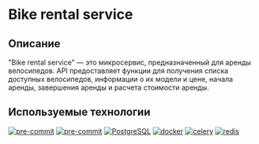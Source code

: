 # Bike rental service

## Описание

"Bike rental service" — это микросервис, предназначенный для аренды велосипедов.
 API предоставляет функции для получения списка доступных велосипедов,
информации о их модели и цене, начала аренды, завершения аренды и
расчета стоимости аренды.

## Используемые технологии

[![pre-commit](https://img.shields.io/badge/Python-3.10-3776AB?logo=python&logoColor=white)](https://www.python.org/downloads/release/python-3100/)
[![pre-commit](https://img.shields.io/badge/Django-5.0-092E20?logo=django&logoColor=white)](https://docs.djangoproject.com/en/4.2/releases/3.2/)
[![PostgreSQL](https://img.shields.io/badge/-PostgreSQL-464646?style=flat-square&logo=PostgreSQL)](https://www.postgresql.org/)
[![docker](https://img.shields.io/badge/-Docker-464646?style=flat-square&logo=docker)](https://www.docker.com/)
[![celery](https://img.shields.io/badge/celery-5.4-37814A?logo=celery&logoColor=white)](https://docs.celeryq.dev/en/stable/django/first-steps-with-django.html)
[![redis](https://img.shields.io/badge/redis-5.0-DC382D?logo=redis&logoColor=white)](https://redis-py.readthedocs.io/en/stable/)

